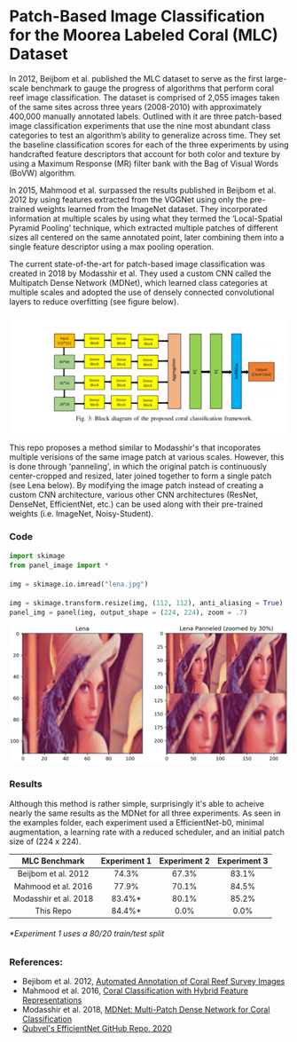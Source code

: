 # Patch-Based Image Classification for the Moorea Labeled Coral (MLC) Dataset

In 2012, Beijbom et al. published the MLC dataset to serve as the first large-scale benchmark to gauge the progress of algorithms that perform coral reef image classification. The dataset is comprised of 2,055 images taken of the same sites across three years (2008-2010) with approximately 400,000 manually annotated labels. Outlined with it are three patch-based image classification experiments that use the nine most abundant class categories to test an algorithm’s ability to generalize across time. They set the baseline classification scores for each of the three experiments by using handcrafted feature descriptors that account for both color and texture by using a Maximum Response (MR) filter bank with the Bag of Visual Words (BoVW) algorithm.
    
In 2015, Mahmood et al. surpassed the results published in Beijbom et al. 2012 by using features extracted from the VGGNet using only the pre-trained weights learned from the ImageNet dataset. They incorporated information at multiple scales by using what they termed the ‘Local-Spatial Pyramid Pooling’ technique, which extracted multiple patches of different sizes all centered on the same annotated point, later combining them into a single feature descriptor using a max pooling operation. 
    
The current state-of-the-art for patch-based image classification was created in 2018 by Modasshir et al. They used a custom CNN called the Multipatch Dense Network (MDNet), which learned class categories at multiple scales and adopted the use of densely connected convolutional layers to reduce overfitting (see figure below).

![](Paper_Figures/MDNet_Figure.png)
    
This repo proposes a method similar to Modasshir's that incoporates multiple verisions of the same image patch at various scales. However, this is done through 'panneling', in which the original patch is continuously center-cropped and resized, later joined together to form a single patch (see Lena below). By modifying the image patch instead of creating a custom CNN architecture, various other CNN architectures (ResNet, DenseNet, EfficientNet, etc.) can be used along with their pre-trained weights (i.e. ImageNet, Noisy-Student).

### Code
```python
import skimage
from panel_image import *

img = skimage.io.imread("lena.jpg")

img = skimage.transform.resize(img, (112, 112), anti_aliasing = True)
panel_img = panel(img, output_shape = (224, 224), zoom = .7) 
```

![](Paper_Figures/Panel_Example.png)
  
 ### Results
 
 Although this method is rather simple, surprisingly it's able to acheive nearly the same results as the MDNet for all three experiments. As seen in the examples folder, each experiment used a EfficientNet-b0, minimal augmentation, a learning rate with a reduced scheduler, and an initial patch size of (224 x 224).
   
 
| MLC Benchmark | Experiment 1  | Experiment 2 | Experiment 3 |
| :-------------: | :-------------: | :-------------: | :-------------: |
| Beijbom et al. 2012 | 74.3% | 67.3% | 83.1% | 
| Mahmood et al. 2016 | 77.9% | 70.1% | 84.5% | 
| Modasshir et al. 2018 | 83.4%* | 80.1% | 85.2% |
| This Repo | 84.4%* | 0.0% | 0.0% |

###### *Experiment 1 uses a 80/20 train/test split
  
  
  
 
### References:
* Bejibom et al. 2012, [Automated Annotation of Coral Reef Survey Images](https://www.researchgate.net/publication/261494296_Automated_Annotation_of_Coral_Reef_Survey_Images) 
* Mahmood et al. 2016, [Coral Classification with Hybrid Feature Representations](https://homepages.inf.ed.ac.uk/rbf/PAPERS/icip16.pdf)  
* Modasshir et al. 2018, [MDNet: Multi-Patch Dense Network for Coral Classification](https://afrl.cse.sc.edu/afrl/publications/public_html/papers/ModasshirOceans2018.pdf)  
* [Qubvel's EfficientNet GitHub Repo. 2020](https://github.com/qubvel/efficientnet)
